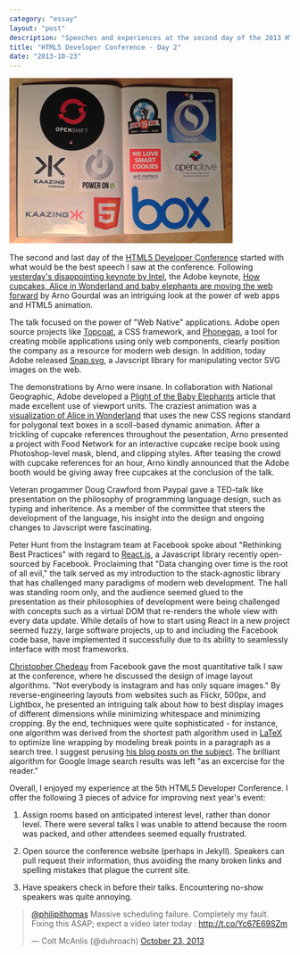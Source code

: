```yaml
---
category: "essay"
layout: "post"
description: "Speeches and experiences at the second day of the 2013 HTML5 Developer Conference in San Francisco"
title: "HTML5 Developer Conference - Day 2"
date: "2013-10-23"
---
```

<img src="/images/html5Day2.jpg" alt="HTML5 Developer Conference Day 2" />

The second and last day of the [HTML5 Developer Conference](http://html5devconf.com/) started with what would be the best speech I saw at the conference. Following [yesterday's disappointing keynote by Intel](/html5-conference-day-2/), the Adobe keynote, [How cupcakes, Alice in Wonderland and baby elephants are moving the web forward](https://github.com/adobe-webplatform/html5devconf-2013) by Arno Gourdal was an intriguing look at the power of web apps and HTML5 animation. 

The talk focused on the power of "Web Native" applications. Adobe open source projects like [Topcoat](http://topcoat.io), a CSS framework, and [Phonegap](http://phonegap.com/), a tool for creating mobile applications using only web components, clearly position the company as a resource for modern web design. In addition, today Adobe released [Snap.svg](http://snapsvg.io/), a Javscript library for manipulating vector SVG images on the web. 

The demonstrations by Arno were insane. In collaboration with National Geographic, Adobe developed a [Plight of the Baby Elephants](http://adobe-webplatform.github.io/Demo-for-National-Geographic-Orphan-Elephants/) article that made excellent use of viewport units. The craziest animation was a [visualization of Alice in Wonderland](http://adobe-webplatform.github.io/Demo-for-Alice-s-Adventures-in-Wonderland/) that uses the new CSS regions standard for polygonal text boxes in a scoll-based dynamic animation. After a trickling of cupcake references throughout the pesentation, Arno presented a project with Food Network for an interactive cupcake recipe book using Photoshop-level mask, blend, and clipping styles. After teasing the crowd with cupcake references for an  hour, Arno kindly announced that the Adobe booth would be giving away free cupcakes at the conclusion of the talk. 

Veteran progammer Doug Crawford from Paypal gave a TED-talk like presentation on the philosophy of programming language design, such as typing and inheritence. As a member of the committee that steers the development of the language, his insight into the design and ongoing changes to  Javscript were fascinating. 

Peter Hunt from the Instagram team at Facebook spoke about "Rethinking Best Practices" with regard to [React.js](http://www.reactjs.com/), a Javascript library recently open-sourced by Facebook. Proclaiming that "Data changing over time is the root of all evil," the talk served as my introduction to the stack-agnostic library that has challenged many paradigms of modern web development. The hall was standing room only, and the audience seemed glued to the presentation as their philosophies of development were being challenged with concepts such as a virtual DOM that re-renders the whole view with every data update. While details of how to start using React in a new project seemed fuzzy, large software projects, up to and including the Facebook code base, have implemented it successfully due to its ability to seamlessly interface with most frameworks. 

[Christopher Chedeau](http://blog.vjeux.com/) from Facebook gave the most quantitative talk I saw at the conference, where he discussed the design of image layout algorithms. "Not everybody is instagram and has only square images." By reverse-engineering layouts from websites such as Flickr, 500px, and Lightbox, he presented an intriguing talk about how to best display images of different dimensions while minimizing whitespace and minimizing cropping. By the end, techniques were quite sophisticated - for instance, one algorithm was derived from the shortest path algorithm used in [LaTeX](http://en.wikipedia.org/wiki/LaTeX) to optimize line wrapping by modeling break points in a paragraph as a search tree. I suggest perusing [his blog posts on the subject](http://blog.vjeux.com/category/image). The brilliant algorithm for Google Image search results was left "as an excercise for the reader."

Overall, I enjoyed my experience at the 5th HTML5 Developer Conference. I offer the following 3 pieces of advice for improving next year's event:

1. Assign rooms based on anticipated interest level, rather than donor level. There were several talks I was unable to attend because the room was packed, and other attendees seemed equally frustrated.

2. Open source the conference website (perhaps in Jekyll). Speakers can pull request their information, thus avoiding the many broken links and spelling mistakes that plague the current site. 

3. Have speakers check in before their talks. Encountering no-show speakers was quite annoying. 

<blockquote class="twitter-tweet"><p><a href="https://twitter.com/philipithomas">@philipithomas</a> Massive scheduling failure. Completely my fault. Fixing this ASAP; expect a video later today : <a href="http://t.co/Yc67E69SZm">http://t.co/Yc67E69SZm</a></p>&mdash; Colt McAnlis (@duhroach) <a href="https://twitter.com/duhroach/statuses/393061965464997888">October 23, 2013</a></blockquote>
<script async src="//platform.twitter.com/widgets.js" charset="utf-8"></script>
